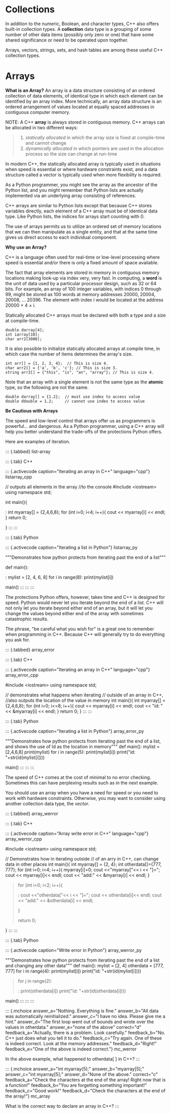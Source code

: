 # Collections

In addition to the numeric, Boolean, and character types, C++ also
offers built-in collection types. A **collection** data type is a
grouping of some number of other data items (possibly only zero or one)
that have some shared significance or need to be operated upon together.

Arrays, vectors, strings, sets, and hash tables are among these useful
C++ collection types.

# Arrays

**What is an Array?** An array is a data structure consisting of an
ordered collection of data elements, of identical type in which each
element can be identified by an array index. More technically, an array
data structure is an ordered arrangement of values located at equally
spaced addresses in contiguous computer memory.

NOTE: A C++ **array** is always stored in contiguous memory. C++ arrays
can be allocated in two different ways:

> 1)  *statically allocated* in which the array size is fixed at
>     compile-time and cannot change
> 2)  *dynamically allocated* in which pointers are used in the
>     allocation process so the size can change at run-time

In modern C++, the statically allocated array is typically used in
situations when speed is essential or where hardware constraints exist,
and a data structure called a vector is typically used when more
flexibility is required.

As a Python programmer, you might see the array as the ancestor of the
Python list, and you might remember that Python lists are actually
implemented via an underlying array consisting of references.

C++ arrays are similar to Python lists except that because C++ stores
variables directly, each element of a C++ array must be of identical
data type. Like Python lists, the indices for arrays start counting with
0.

The use of arrays permits us to utilize an ordered set of memory
locations that we can then manipulate as a single entity, and that at
the same time gives us direct access to each individual component.

**Why use an Array?**

C++ is a language often used for real-time or low-level processing where
speed is essential and/or there is only a fixed amount of space
available.

The fact that array elements are stored in memory in contiguous memory
locations making look-up via index very, very fast. In computing, a
**word** is the unit of data used by a particular processor design, such
as 32 or 64 bits. For example, an array of 100 integer variables, with
indices 0 through 99, might be stored as 100 words at memory addresses
20000, 20004, 20008, \... 20396. The element with index i would be
located at the address 20000 + 4 × i.

Statically allocated C++ arrays must be declared with both a type and a
size at compile-time.

    double darray[4];
    int iarray[10];
    char arr2[3000];

It is also possible to initialize statically allocated arrays at compile
time, in which case the number of items determines the array\'s size.

    int arr[] = {1, 2, 3, 4};  // This is size 4.
    char arr2[] = {'a', 'b', 'c'}; // This is size 3.
    string arr3[] = {"this", "is", "an", "array"}; // This is size 4.

Note that an array with a single element is not the same type as the
**atomic** type, so the following are not the same.

    double darray[] = {1.2};  // must use index to access value
    double ddouble = 1.2;     // cannot use index to access value

**Be Cautious with Arrays**

The speed and low-level control that arrays offer us as programmers is
powerful\... and dangerous. As a Python programmer, using a C++ array
will help you better understand the trade-offs of the protections Python
offers.

Here are examples of iteration.

::: {.tabbed}
list-array

::: {.tab}
C++

::: {.activecode caption="Iterating an array in C++" language="cpp"}
listarray_cpp

// outputs all elements in the array //to the console \#include
\<iostream\> using namespace std;

int main(){

:   int myarray\[\] = {2,4,6,8}; for (int i=0; i\<4; i++){ cout \<\<
    myarray\[i\] \<\< endl; } return 0;

}
:::
:::

::: {.tab}
Python

::: {.activecode caption="Iterating a list in Python"}
listarray_py

\"\"\"Demonstrates how python protects from iterating past the end of a
list\"\"\"

def main():

:   mylist = \[2, 4, 6, 8\] for i in range(8): print(mylist\[i\])

main()
:::
:::
:::

The protections Python offers, however, takes time and C++ is designed
for speed. Python would never let you iterate beyond the end of a list.
C++ will not only let you iterate beyond either end of an array, but it
will let you change the values beyond either end of the array with
sometimes catastrophic results.

The phrase, \"be careful what you wish for\" is a great one to remember
when programming in C++. Because C++ will generally try to do everything
you ask for.

::: {.tabbed}
array_error

::: {.tab}
C++

::: {.activecode caption="Iterating an array in C++" language="cpp"}
array_error_cpp

\#include \<iostream\> using namespace std;

// demonstrates what happens when iterating // outside of an array in
C++, //also outputs the location of the value in memory int main(){ int
myarray\[\] = {2,4,6,8}; for (int i=0; i\<=8; i++){ cout \<\<
myarray\[i\] \<\< endl; cout \<\< \"id: \" \<\< &myarray\[i\] \<\< endl;
} return 0; }
:::
:::

::: {.tab}
Python

::: {.activecode caption="Iterating a list in Python"}
array_error_py

\"\"\"Demonstrates how python protects from iterating past the end of a
list, and shows the use of Id as the location in memory\"\"\" def
main(): mylist = \[2,4,6,8\] print(mylist) for i in range(5):
print(mylist\[i\]) print(\"id: \"+str(id(mylist\[i\])))

main()
:::
:::
:::

The speed of C++ comes at the cost of minimal to no error checking.
Sometimes this can have perplexing results such as in the next example.

You should use an array when you have a need for speed or you need to
work with hardware constraints. Otherwise, you may want to consider
using another collection data type, the *vector*.

::: {.tabbed}
array_werror

::: {.tab}
C++

::: {.activecode caption="Array write error in C++" language="cpp"}
array_werror_cpp

\#include \<iostream\> using namespace std;

// Demonstrates how in iterating outside // of an arry in C++, can
change data in other places int main(){ int myarray\[\] = {2, 4}; int
otherdata\[\]={777, 777}; for (int i=0; i\<4; i++){ myarray\[i\]=0; cout
\<\<\"myarray\[\"\<\< i \<\< \"\]=\"; cout \<\< myarray\[i\]\<\< endl;
cout \<\< \"add:\" \<\< &myarray\[i\] \<\< endl; }

> for (int i=0; i\<2; i++){
>
> :   cout \<\<\"otherdata\[\"\<\< i \<\< \"\]=\"; cout \<\<
>     otherdata\[i\]\<\< endl; cout \<\< \"add:\" \<\< &otherdata\[i\]
>     \<\< endl;
>
> }
>
> return 0;

}
:::
:::

::: {.tab}
Python

::: {.activecode caption="Write error in Python"}
array_werror_py

\"\"\"Demonstrates how python protects from iterating past the end of a
list and changing any other data\"\"\" def main(): mylist = \[2, 4\]
otherdata = \[777, 777\] for i in range(4): print(mylist\[i\])
print(\"id: \"+str(id(mylist\[i\])))

> for j in range(2):
>
> :   print(otherdata\[i\]) print(\"id: \"+str(id(otherdata\[i\])))

main()
:::
:::
:::

::: {.mchoice answer_a="Nothing. Everything is fine." answer_b="All data was automatically reinitialized." answer_c="I have no idea. Please give me a hint." answer_d="The first loop went out of bounds and wrote over the values in otherdata." answer_e="none of the above" correct="d" feedback_a="Actually, there is a problem. Look carefully." feedback_b="No. C++ just does what you tell it to do." feedback_c="Try again. One of these is indeed correct. Look at the memory addresses." feedback_d="Right!" feedback_e="One of the above is indeed correct."}
mc_werror

In the above example, what happened to otherdata\[ \] in C++?
:::

::: {.mchoice answer_a="int myarray(5);" answer_b="myarray[5];" answer_c="int myarray[5];" answer_d="None of the above." correct="c" feedback_a="Check the characters at the end of the array! Right now that is a function!" feedback_b="You are forgetting something important!" feedback_c="Good work!" feedback_d="Check the characters at the end of the array!"}
mc_array

What is the correct way to declare an array in C++?
:::
